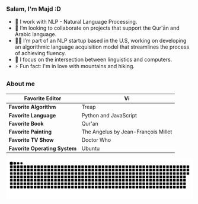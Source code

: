 ### Salam, I'm Majd :D

- 🌱 I work with NLP - Natural Language Processing.
- 👯 I’m looking to collaborate on projects that support the Qur'ān and Arabic language.
- 👩‍💻 I’m part of an NLP startup based in the U.S, working on developing an algorithmic language acquisition model that streamlines the process of achieving fluency.
- 💙 I focus on the intersection between linguistics and computers.
- ⚡ Fun fact: I'm in love with mountains and hiking.

### About me

| **Favorite Editor** | Vi |
| --- | --- |
| **Favorite Algorithm** | Treap |
| **Favorite Language** | Python and JavaScript |
| **Favorite Book** | Qur'an |
| **Favorite Painting** | The Angelus by Jean-François Millet |
| **Favorite TV Show** | Doctor Who |
| **Favorite Operating System** | Ubuntu |


![Snake animation](https://github.com/majdalsharif/majdalsharif/blob/output/github-contribution-grid-snake.svg)

  <br/>

